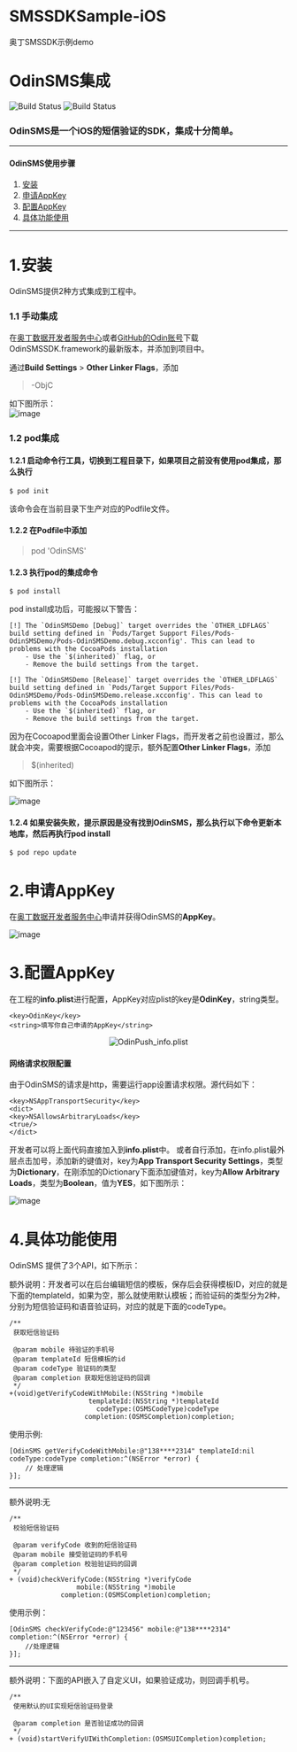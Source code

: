 # SMSSDKSample-iOS
奥丁SMSSDK示例demo
# OdinSMS集成
![Build Status](https://img.shields.io/badge/pod-0.0.3-blue.svg)
![Build Status](https://img.shields.io/badge/platform-iOS-dark.svg)

### OdinSMS是一个iOS的短信验证的SDK，集成十分简单。  

---

#### OdinSMS使用步骤
 1. [安装](#install)
 2. [申请AppKey](#appkey)
 3. [配置AppKey](#appkeyconfig)
 4. [具体功能使用](#wayofuse)
  
---

<h1 id="install">1.安装</h1>  

OdinSMS提供2种方式集成到工程中。
### 1.1 手动集成
在[奥丁数据开发者服务中心](http://www.stfukeyy.com/)或者[GitHub的Odin账号](https://github.com/odindata/OdinSMS)下载OdinSMSSDK.framework的最新版本，并添加到项目中。  

通过**Build Settings** > **Other Linker Flags**，添加
> -ObjC  

如下图所示：  
![image](https://github.com/BaconTimes/files/blob/master/images/odinpushbuildsetting.png?raw=true)

### 1.2 pod集成
#### 1.2.1 启动命令行工具，切换到工程目录下，如果项目之前没有使用pod集成，那么执行

```shell
$ pod init
```
该命令会在当前目录下生产对应的Podfile文件。

#### 1.2.2 在Podfile中添加
> pod 'OdinSMS'

#### 1.2.3 执行pod的集成命令

```shell
$ pod install
```
pod install成功后，可能报以下警告：

```
[!] The `OdinSMSDemo [Debug]` target overrides the `OTHER_LDFLAGS` build setting defined in `Pods/Target Support Files/Pods-OdinSMSDemo/Pods-OdinSMSDemo.debug.xcconfig'. This can lead to problems with the CocoaPods installation
    - Use the `$(inherited)` flag, or
    - Remove the build settings from the target.

[!] The `OdinSMSDemo [Release]` target overrides the `OTHER_LDFLAGS` build setting defined in `Pods/Target Support Files/Pods-OdinSMSDemo/Pods-OdinSMSDemo.release.xcconfig'. This can lead to problems with the CocoaPods installation
    - Use the `$(inherited)` flag, or
    - Remove the build settings from the target.
```

因为在Cocoapod里面会设置Other Linker Flags，而开发者之前也设置过，那么就会冲突，需要根据Cocoapod的提示，额外配置**Other Linker Flags**，添加  

> $(inherited)

如下图所示：

![image](https://github.com/BaconTimes/files/blob/master/images/SMS/odinsmsappinfo.jpg?raw=true)

#### 1.2.4 如果安装失败，提示原因是没有找到OdinSMS，那么执行以下命令更新本地库，然后再执行pod install

```shell
$ pod repo update
```
<h1 id="appkey">2.申请AppKey</h1>  

在[奥丁数据开发者服务中心](http://www.stfukeyy.com)申请并获得OdinSMS的**AppKey**。

![image](https://github.com/BaconTimes/files/blob/master/images/odinpushappinfo.png?raw=true)






<h1 id="appkeyconfig">3.配置AppKey</h1>  

在工程的**info.plist**进行配置，AppKey对应plist的key是**OdinKey**，string类型。

```
<key>OdinKey</key>  
<string>填写你自己申请的AppKey</string>
```

<p align="center">
  <img src="https://github.com/BaconTimes/files/blob/master/images/odinpushprojinfo.png?raw=true" alt="OdinPush_info.plist" title="info.plist">
</p>

#### 网络请求权限配置  

由于OdinSMS的请求是http，需要运行app设置请求权限。源代码如下：

```
<key>NSAppTransportSecurity</key>  
<dict>  
<key>NSAllowsArbitraryLoads</key>  
<true/>  
</dict>  
```
开发者可以将上面代码直接加入到**info.plist**中。
或者自行添加，在info.plist最外层点击加号，添加新的键值对，key为**App Transport Security Settings**，类型为**Dictionary**，在刚添加的Dictionary下面添加键值对，key为**Allow Arbitrary Loads**，类型为**Boolean**，值为**YES**，如下图所示：  

![image](https://github.com/BaconTimes/files/blob/master/images/odinpushnetauth.png?raw=true)

<h1 id="wayofuse">4.具体功能使用</h1>  

OdinSMS 提供了3个API，如下所示：




额外说明：开发者可以在后台编辑短信的模板，保存后会获得模板ID，对应的就是下面的templateId，如果为空，那么就使用默认模板；而验证码的类型分为2种，分别为短信验证码和语音验证码，对应的就是下面的codeType。  
```
/**
 获取短信验证码

 @param mobile 待验证的手机号
 @param templateId 短信模板的id
 @param codeType 验证码的类型
 @param completion 获取短信验证码的回调
 */
+(void)getVerifyCodeWithMobile:(NSString *)mobile
                    templateId:(NSString *)templateId
                      codeType:(OSMSCodeType)codeType
                   completion:(OSMSCompletion)completion;
```

使用示例: 
```
[OdinSMS getVerifyCodeWithMobile:@"138****2314" templateId:nil codeType:codeType completion:^(NSError *error) {
    // 处理逻辑
}];

```

---

额外说明:无 
```
/**
 校验短信验证码

 @param verifyCode 收到的短信验证码
 @param mobile 接受验证码的手机号
 @param completion 校验验证码的回调
 */
+ (void)checkVerifyCode:(NSString *)verifyCode
                 mobile:(NSString *)mobile
             completion:(OSMSCompletion)completion;
```
使用示例：

```
[OdinSMS checkVerifyCode:@"123456" mobile:@"138****2314" completion:^(NSError *error) {
    //处理逻辑
}];
```

---
额外说明：下面的API嵌入了自定义UI，如果验证成功，则回调手机号。
```
/**
 使用默认的UI实现短信验证码登录

 @param completion 是否验证成功的回调
 */
+ (void)startVerifyUIWithCompletion:(OSMSUICompletion)completion;

```
